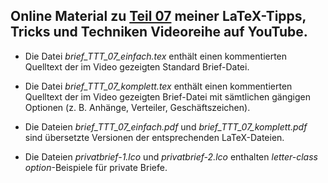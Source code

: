 ## Online Material zu [Teil 07](https://youtu.be/ilbbMuvgBL4 ) meiner LaTeX-Tipps, Tricks und Techniken Videoreihe auf YouTube.

- Die Datei *brief_TTT_07_einfach.tex* enthält einen kommentierten Quelltext
  der im Video gezeigten Standard Brief-Datei.

- Die Datei *brief_TTT_07_komplett.tex* enthält einen kommentierten
  Quelltext der im Video gezeigten Brief-Datei mit sämtlichen gängigen
  Optionen (z. B. Anhänge, Verteiler, Geschäftszeichen).

- Die Dateien *brief_TTT_07_einfach.pdf* und *brief_TTT_07_komplett.pdf*
  sind übersetzte Versionen der entsprechenden LaTeX-Dateien.

- Die Dateien *privatbrief-1.lco* und *privatbrief-2.lco* enthalten
  *letter-class option*-Beispiele für private Briefe.
